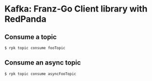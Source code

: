# Kafka: Franz-Go Client library with RedPanda

## Consume a topic

```shell
$ rpk topic consume fooTopic
```

## Consume an async topic

```shell
$ rpk topic consume asyncFooTopic
```
